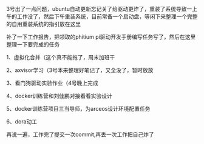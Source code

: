 3号出了一点问题，ubuntu自动更新忘记关了给驱动更炸了，重装了系统导致一上午的工作没了，然后下午重装系统，目前常备一个启动盘，等闲下来整理一个完整的自用重装系统的指引放在这里

补了一下工作报告，把领取的phitium pi驱动开发手册编写任务写了，然后在这里整理一下要完成的任务

1、虚拟化合并（这个真不能拖了，周末加班干

2、axvisor学习（3号本来整理好笔记了，又全没了，暂时放放

3、看门狗驱动实验作业（4号晚上完成

4、docker训练营和刘佳鹏对接看看实验设计

5、docker训练营项目三当导师，为arceos设计环境配置任务

6、dora动工

再说一遍，工作完了提交一次commit,再丢一次工作把自己炸了